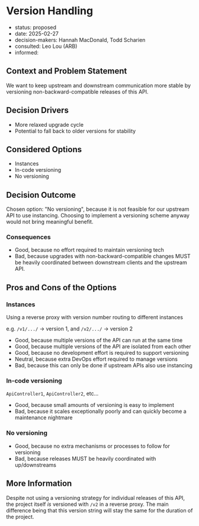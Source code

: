 [//]: # (bc-madr v0.1.0)
<!-- modified MADR 4.0.0 -->

# Version Handling

* status: proposed <!-- proposed | rejected | accepted | deprecated | ... | superseded by ADR-0123 -->
* date: 2025-02-27 <!-- YYYY-MM-DD when the decision was last updated -->
* decision-makers: Hannah MacDonald, Todd Scharien <!-- list everyone involved in the decision -->
* consulted: Leo Lou (ARB) <!-- list everyone whose opinions are sought (typically subject-matter experts); and with whom there is a two-way communication --> <!-- OPTIONAL -->
* informed: <!-- list everyone who is kept up-to-date on progress; and with whom there is a one-way communication} --> <!-- OPTIONAL -->

## Context and Problem Statement

We want to keep upstream and downstream communication more stable by versioning non-backward-compatible releases of this API.

## Decision Drivers

* More relaxed upgrade cycle
* Potential to fall back to older versions for stability

## Considered Options

* Instances
* In-code versioning
* No versioning

## Decision Outcome

Chosen option: "No versioning", because it is not feasible for our upstream API to use instancing. Choosing to implement a versioning scheme anyway would not bring meaningful benefit.

### Consequences

* Good, because no effort required to maintain versioning tech
* Bad, because upgrades with non-backward-compatible changes MUST be heavily coordinated between downstream clients and the upstream API.

## Pros and Cons of the Options

### Instances

Using a reverse proxy with version number routing to different instances

e.g. `/v1/.../` -> version 1, and `/v2/.../` -> version 2

* Good, because multiple versions of the API can run at the same time
* Good, because multiple versions of the API are isolated from each other
* Good, because no development effort is required to support versioning
* Neutral, because extra DevOps effort required to manage versions
* Bad, because this can only be done if upstream APIs also use instancing

### In-code versioning

`ApiController1`, `ApiController2`, etc...

* Good, because small amounts of versioning is easy to implement
* Bad, because it scales exceptionally poorly and can quickly become a maintenance nightmare

### No versioning

* Good, because no extra mechanisms or processes to follow for versioning
* Bad, because releases MUST be heavily coordinated with up/downstreams

## More Information

Despite not using a versioning strategy for individual releases of this API, the project itself *is* versioned with `/v2` in a reverse proxy. The main difference being that this version string will stay the same for the duration of the project.
